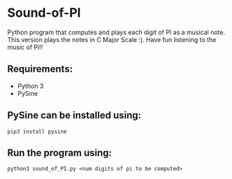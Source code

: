 # Sound-of-PI
Python program that computes and plays each digit of PI as a musical note. This version plays the notes in C Major Scale :). Have fun listening to the music of Pi!!

## Requirements:

  - Python 3
  - PySine

## PySine can be installed using:

```  
pip3 install pysine
```
## Run the program using:

```
python3 sound_of_PI.py <num digits of pi to be computed>
```
